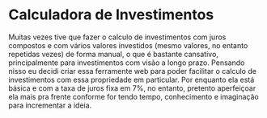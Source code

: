 # Calculadora de Investimentos
 Muitas vezes tive que fazer o calculo de investimentos com juros compostos
 e com vários valores investidos (mesmo valores, no entanto repetidas vezes) de
 forma manual, o que é bastante cansativo, principalmente para investimentos com visão
 a longo prazo.
 Pensando nisso eu decidi criar essa ferramente web para poder facilitar o calculo
 de investimentos com essa propriedade em particular.
 Por enquanto ela está básica e com a taxa de juros fixa em 7%, no entanto,
 pretento aperfeiçoar ela mais pra frente conforme for tendo tempo, conhecimento
 e imaginação para incrementar a ideia.
